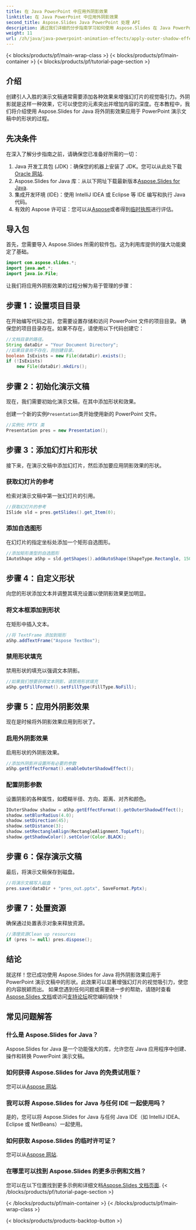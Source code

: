 ```yaml
---
title: 在 Java PowerPoint 中应用外阴影效果
linktitle: 在 Java PowerPoint 中应用外阴影效果
second_title: Aspose.Slides Java PowerPoint 处理 API
description: 通过我们详细的分步指南学习如何使用 Aspose.Slides 在 Java PowerPoint 演示文稿中轻松应用外阴影效果。
weight: 11
url: /zh/java/java-powerpoint-animation-effects/apply-outer-shadow-effects-java-powerpoint/
---
```


{< blocks/products/pf/main-wrap-class >}
{< blocks/products/pf/main-container >}
{< blocks/products/pf/tutorial-page-section >}

## 介绍
创建引人入胜的演示文稿通常需要添加各种效果来增强幻灯片的视觉吸引力。外阴影就是这样一种效果，它可以使您的元素突出并增加内容的深度。在本教程中，我们将介绍使用 Aspose.Slides for Java 将外阴影效果应用于 PowerPoint 演示文稿中的形状的过程。
## 先决条件
在深入了解分步指南之前，请确保您已准备好所需的一切：
1.  Java 开发工具包 (JDK)：确保您的机器上安装了 JDK。您可以从此处下载[Oracle 网站](https://www.oracle.com/java/technologies/javase-jdk11-downloads.html).
2. Aspose.Slides for Java 库：从以下网址下载最新版本[Aspose.Slides for Java](https://releases.aspose.com/slides/java/).
3. 集成开发环境 (IDE)：使用 IntelliJ IDEA 或 Eclipse 等 IDE 编写和执行 Java 代码。
4. 有效的 Aspose 许可证：您可以从[Aspose](https://purchase.aspose.com/buy)或者得到[临时执照](https://purchase.aspose.com/temporary-license/)进行评估。
## 导入包
首先，您需要导入 Aspose.Slides 所需的软件包。这为利用库提供的强大功能奠定了基础。
```java
import com.aspose.slides.*;
import java.awt.*;
import java.io.File;
```
让我们将应用外阴影效果的过程分解为易于管理的步骤：
## 步骤 1：设置项目目录
在开始编写代码之前，您需要设置存储和访问 PowerPoint 文件的项目目录。
确保您的项目目录存在。如果不存在，请使用以下代码创建它：
```java
//文档目录的路径。
String dataDir = "Your Document Directory";
//如果目录尚不存在，则创建目录。
boolean IsExists = new File(dataDir).exists();
if (!IsExists)
    new File(dataDir).mkdirs();
```
## 步骤 2：初始化演示文稿
现在，我们需要初始化演示文稿，在其中添加形状和效果。

创建一个新的实例`Presentation`类开始使用新的 PowerPoint 文件。
```java
//实例化 PPTX 类
Presentation pres = new Presentation();
```
## 步骤 3：添加幻灯片和形状
接下来，在演示文稿中添加幻灯片，然后添加要应用阴影效果的形状。
### 获取幻灯片的参考
检索对演示文稿中第一张幻灯片的引用。
```java
//获取幻灯片的参考
ISlide sld = pres.getSlides().get_Item(0);
```
### 添加自选图形
在幻灯片的指定坐标处添加一个矩形自选图形。
```java
//添加矩形类型的自选图形
IAutoShape aShp = sld.getShapes().addAutoShape(ShapeType.Rectangle, 150, 75, 150, 50);
```
## 步骤 4：自定义形状
向您的形状添加文本并调整其填充设置以使阴影效果更加明显。
### 将文本框添加到形状
在矩形中插入文本。
```java
//将 TextFrame 添加到矩形
aShp.addTextFrame("Aspose TextBox");
```
### 禁用形状填充
禁用形状的填充以强调文本阴影。
```java
//如果我们想要获得文本阴影，请禁用形状填充
aShp.getFillFormat().setFillType(FillType.NoFill);
```
## 步骤 5：应用外阴影效果
现在是时候将外阴影效果应用到形状了。
### 启用外阴影效果
启用形状的外阴影效果。
```java
//添加外阴影并设置所有必要的参数
aShp.getEffectFormat().enableOuterShadowEffect();
```
### 配置阴影参数
设置阴影的各种属性，如模糊半径、方向、距离、对齐和颜色。
```java
IOuterShadow shadow = aShp.getEffectFormat().getOuterShadowEffect();
shadow.setBlurRadius(4.0);
shadow.setDirection(45);
shadow.setDistance(3);
shadow.setRectangleAlign(RectangleAlignment.TopLeft);
shadow.getShadowColor().setColor(Color.BLACK);
```
## 步骤 6：保存演示文稿
最后，将演示文稿保存到磁盘。
```java
//将演示文稿写入磁盘
pres.save(dataDir + "pres_out.pptx", SaveFormat.Pptx);
```
## 步骤 7：处置资源
确保通过处置表示对象来释放资源。
```java
//清理资源Clean up resources
if (pres != null) pres.dispose();
```
## 结论
就这样！您已成功使用 Aspose.Slides for Java 将外阴影效果应用于 PowerPoint 演示文稿中的形状。此效果可以显著增强幻灯片的视觉吸引力，使您的内容脱颖而出。
如果您遇到任何问题或需要进一步的帮助，请随时查看[Aspose.Slides 文档](https://reference.aspose.com/slides/java/)或访问[支持论坛](https://forum.aspose.com/c/slides/11)祝您编码愉快！
## 常见问题解答
### 什么是 Aspose.Slides for Java？
Aspose.Slides for Java 是一个功能强大的库，允许您在 Java 应用程序中创建、操作和转换 PowerPoint 演示文稿。
### 如何获得 Aspose.Slides for Java 的免费试用版？
您可以从[Aspose 网站](https://releases.aspose.com/).
### 我可以将 Aspose.Slides for Java 与任何 IDE 一起使用吗？
是的，您可以将 Aspose.Slides for Java 与任何 Java IDE（如 IntelliJ IDEA、Eclipse 或 NetBeans）一起使用。
### 如何获取 Aspose.Slides 的临时许可证？
您可以从[Aspose 网站](https://purchase.aspose.com/temporary-license/).
### 在哪里可以找到 Aspose.Slides 的更多示例和文档？
您可以在以下位置找到更多示例和详细文档[Aspose.Slides 文档页面](https://reference.aspose.com/slides/java/).
{< /blocks/products/pf/tutorial-page-section >}

{< /blocks/products/pf/main-container >}
{< /blocks/products/pf/main-wrap-class >}

{< blocks/products/products-backtop-button >}
